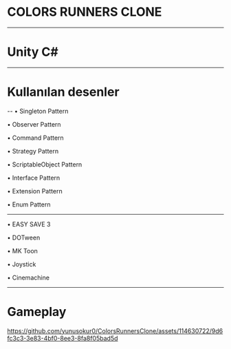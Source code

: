 COLORS RUNNERS CLONE
===============
---
Unity C#
===============
---

Kullanılan desenler     
====================
--
&#8226; Singleton Pattern

&#8226; Observer Pattern

&#8226; Command Pattern

&#8226; Strategy Pattern

&#8226; ScriptableObject Pattern

&#8226; Interface Pattern

&#8226; Extension Pattern

&#8226; Enum Pattern

---

&#8226; EASY SAVE 3

&#8226; DOTween

&#8226; MK Toon

&#8226; Joystick

&#8226; Cinemachine

---

Gameplay    
====================


https://github.com/yunusokur0/ColorsRunnersClone/assets/114630722/9d6fc3c3-3e83-4bf0-8ee3-8fa8f05bad5d


